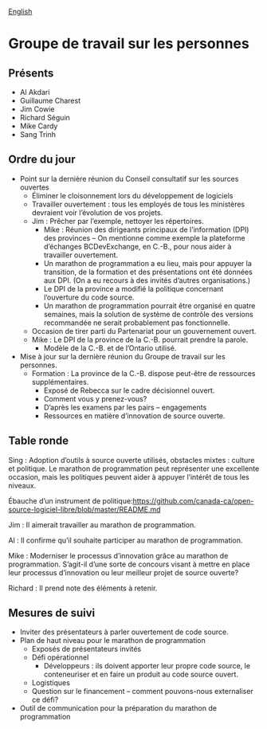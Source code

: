 [English](https://github.com/canada-ca/OS-Advisory_Conseil-SO/blob/master/en/Working_Group_People/2019-01-09.md#people-working-group)

# Groupe de travail sur les personnes

## Présents
* Al Akdari
* Guillaume Charest
* Jim Cowie
* Richard Séguin
* Mike Cardy
* Sang Trinh

## Ordre du jour
* Point sur la dernière réunion du Conseil consultatif sur les sources ouvertes
  * Éliminer le cloisonnement lors du développement de logiciels
  * Travailler ouvertement : tous les employés de tous les ministères devraient voir l’évolution de vos projets.
  * Jim : Prêcher par l’exemple, nettoyer les répertoires.
    * Mike : Réunion des dirigeants principaux de l’information (DPI) des provinces – On mentionne comme exemple la plateforme d’échanges BCDevExchange, en C.-B., pour nous aider à travailler ouvertement.
    * Un marathon de programmation a eu lieu, mais pour appuyer la transition, de la formation et des présentations ont été données aux DPI. (On a eu recours à des invités d’autres organisations.)
    * Le DPI de la province a modifié la politique concernant l’ouverture du code source.
    * Un marathon de programmation pourrait être organisé en quatre semaines, mais la solution de système de contrôle des versions recommandée ne serait probablement pas fonctionnelle.
  * Occasion de tirer parti du Partenariat pour un gouvernement ouvert.
  * Mike : Le DPI de la province de la C.-B. pourrait prendre la parole.
    * Modèle de la C.-B. et de l’Ontario utilisé.
* Mise à jour sur la dernière réunion du Groupe de travail sur les personnes.
  * Formation : La province de la C.-B. dispose peut-être de ressources supplémentaires.
    * Exposé de Rebecca sur le cadre décisionnel ouvert.
    * Comment vous y prenez-vous?
    * D’après les examens par les pairs – engagements
    * Ressources en matière d’innovation de source ouverte.
    
## Table ronde
Sing : Adoption d’outils à source ouverte utilisés, obstacles mixtes : culture et politique. Le marathon de programmation peut représenter une excellente occasion, mais les politiques peuvent aider à appuyer l’intérêt de tous les niveaux.

Ébauche d’un instrument de politique:https://github.com/canada-ca/open-source-logiciel-libre/blob/master/README.md

Jim : Il aimerait travailler au marathon de programmation.

Al : Il confirme qu’il souhaite participer au marathon de programmation.

Mike : Moderniser le processus d’innovation grâce au marathon de programmation. S’agit-il d’une sorte de concours visant à mettre en place leur processus d’innovation ou leur meilleur projet de source ouverte?

Richard : Il prend note des éléments à retenir.

## Mesures de suivi
* Inviter des présentateurs à parler ouvertement de code source.
* Plan de haut niveau pour le marathon de programmation
  * Exposés de présentateurs invités
  * Défi opérationnel
    * Développeurs : ils doivent apporter leur propre code source, le conteneuriser et en faire un produit au code source ouvert.
  * Logistiques
  * Question sur le financement – comment pouvons-nous externaliser ce défi?
* Outil de communication pour la préparation du marathon de programmation

